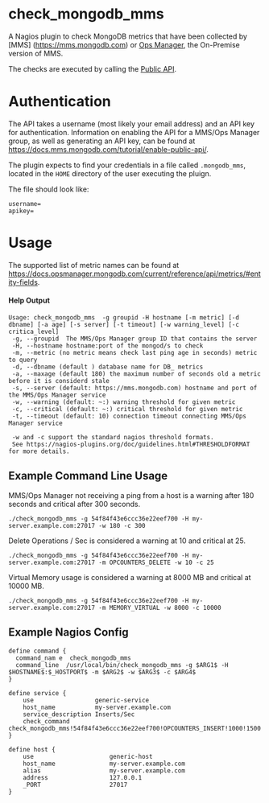 # check_mongodb_mms
A Nagios plugin to check MongoDB metrics that have been collected by [MMS] (https://mms.mongodb.com) or [Ops Manager](https://www.mongodb.com/products/mongodb-enterprise-advanced), the On-Premise version of MMS.

The checks are executed by calling the [Public API](https://docs.mms.mongodb.com/reference/api/).

# Authentication
The API takes a username (most likely your email address) and an API key for authentication. Information on enabling the API for a MMS/Ops Manager group, as well as generating an API key, can be found at https://docs.mms.mongodb.com/tutorial/enable-public-api/.

The plugin expects to find your credentials in a file called `.mongodb_mms`, located in the `HOME` directory of the user executing the pluign.

The file should look like:

    username=
    apikey=


# Usage
The supported list of metric names can be found at https://docs.opsmanager.mongodb.com/current/reference/api/metrics/#entity-fields.

#### Help Output
    Usage: check_mongodb_mms  -g groupid -H hostname [-m metric] [-d dbname] [-a age] [-s server] [-t timeout] [-w warning_level] [-c critica_level]
     -g, --groupid  The MMS/Ops Manager group ID that contains the server
     -H, --hostname hostname:port of the mongod/s to check
     -m, --metric (no metric means check last ping age in seconds) metric to query
     -d, --dbname (default ) database name for DB_ metrics
     -a, --maxage (default 180) the maximum number of seconds old a metric before it is considerd stale
     -s, --server (default: https://mms.mongodb.com) hostname and port of the MMS/Ops Manager service
     -w, --warning (default: ~:) warning threshold for given metric
     -c, --critical (default: ~:) critical threshold for given metric
     -t, --timeout (default: 10) connection timeout connecting MMS/Ops Manager service

     -w and -c support the standard nagios threshold formats.
     See https://nagios-plugins.org/doc/guidelines.html#THRESHOLDFORMAT for more details.

## Example Command Line Usage
MMS/Ops Manager not receiving a ping from a host is a warning after 180 seconds and critical after 300 seconds.

    ./check_mongodb_mms -g 54f84f43e6ccc36e22eef700 -H my-server.example.com:27017 -w 180 -c 300

Delete Operations / Sec is considered a warning at 10 and critical at 25.

    ./check_mongodb_mms -g 54f84f43e6ccc36e22eef700 -H my-server.example.com:27017 -m OPCOUNTERS_DELETE -w 10 -c 25

Virtual Memory usage is considered a warning at 8000 MB and critical at 10000 MB.

    ./check_mongodb_mms -g 54f84f43e6ccc36e22eef700 -H my-server.example.com:27017 -m MEMORY_VIRTUAL -w 8000 -c 10000

## Example Nagios Config
    define command {
      command_nam e  check_mongodb_mms
      command_line  /usr/local/bin/check_mongodb_mms -g $ARG1$ -H $HOSTNAME$:$_HOSTPORT$ -m $ARG2$ -w $ARG3$ -c $ARG4$
    }

    define service {
        use                 generic-service
        host_name           my-server.example.com
        service_description Inserts/Sec
        check_command       check_mongodb_mms!54f84f43e6ccc36e22eef700!OPCOUNTERS_INSERT!1000!1500
    }

    define host {
        use                     generic-host
        host_name               my-server.example.com
        alias                   my-server.example.com
        address                 127.0.0.1
        _PORT                   27017
    }
